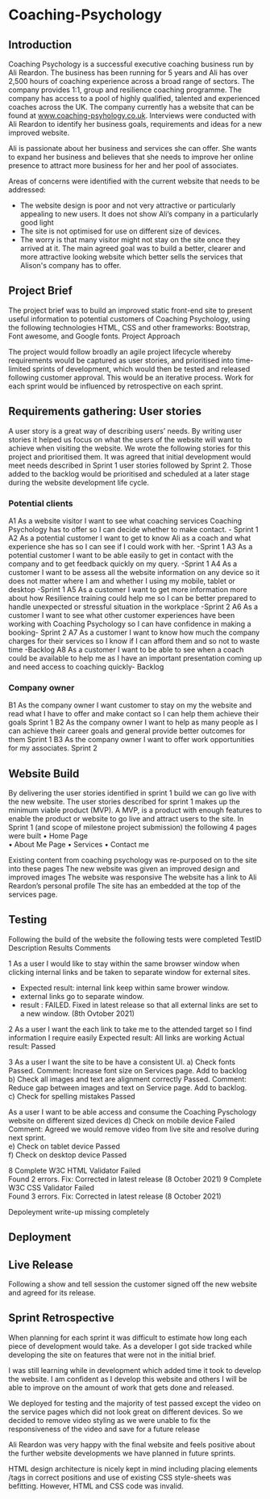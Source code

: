 <h1>Coaching-Psychology</h1>

<h2>Introduction</h2>

Coaching Psychology is a successful executive coaching business run by Ali Reardon.  The business has been running for 5 years and Ali has over 2,500 hours of coaching experience across a broad range of sectors.   The company provides 1:1, group and resilience coaching programme. The company has access to a pool of highly qualified, talented and experienced coaches across the UK.  The company currently has a website that can be found at www.coaching-psyhology.co.uk. 
Interviews were conducted with Ali Reardon to identify her business goals, requirements and ideas for a new improved website. 

Ali is passionate about her business and services she can offer.   She wants to expand her business and believes that she needs to improve her online presence to attract more business for her and her pool of associates.

Areas of concerns were identified with the current website that needs to be addressed:
-	The website design is poor and not very attractive or particularly appealing to new users.  It does not show Ali’s company in a particularly good light
-	The site is not optimised for use on different size of devices.
-	The worry is that many visitor might not stay on the site once they arrived at it.
The main agreed goal was to build a better, clearer and more attractive looking website which better sells the services that Alison's company has to offer.

<h2>Project Brief</h2>

The project brief was to build an improved static front-end site to present useful information to potential customers of Coaching Psychology, using the following technologies HTML, CSS and other frameworks: Bootstrap, Font awesome, and Google fonts.
Project Approach

The project would follow broadly an agile project lifecycle whereby requirements would be captured as user stories, and prioritised into time-limited sprints of development, which would then be tested and released following customer approval.  This would be an iterative process.   Work for each sprint would be influenced by retrospective on each sprint.

<h2>Requirements gathering: User stories</h2>

A user story is a great way of describing users’ needs.  By writing user stories it helped us focus on what the users of the website will want to achieve when visiting the website.   We wrote the following stories for this project and prioritised them.  It was agreed that initial development would meet needs described in Sprint 1 user stories followed by Sprint 2.  Those added to the backlog would be prioritised and scheduled at a later stage during the website development life cycle.

<h3>Potential clients</h3>

A1	As a website visitor I want to see what coaching services Coaching Psychology has to offer so I can decide whether to make contact. - Sprint 1
A2	As a potential customer I want to get to know Ali as a coach and what experience she has so I can see if I could work with her. -Sprint 1
A3	As a potential customer I want to be able easily to get in contact with the company and to get feedback quickly on my query. -Sprint 1
A4	As a customer I want to be assess all the website information on any device so it does not matter where I am and whether I using my mobile, tablet or desktop -Sprint 1
A5	As a customer I want to get more information more about how Resilience training could help me so I can be better prepared to handle unexpected or stressful situation in the workplace -Sprint 2
A6	As a customer I want to see what other customer experiences have been working with Coaching Psychology so I can have confidence in making a booking- Sprint 2
A7	As a customer I want to know how much the company charges for their services so I know if I can afford them and so not to waste time -Backlog
A8	As a customer I want to be able to see when a coach could be available to help me as I have an important presentation coming up and need access to coaching quickly- Backlog

<h3>Company owner</h3>

B1	As the company owner I want customer to stay on my the website and read what I have to offer and make contact so I can help them achieve their goals	Sprint 1
B2	As the company owner I want to help as many people as I can achieve their career goals and general provide better outcomes for them	Sprint 1
B3	As the company owner I want to offer work opportunities for my associates.	Sprint 2

<h2>Website Build</h2>

By delivering the user stories identified in sprint 1 build we can go live with the new website.  The user stories described for sprint 1 makes up the minimum viable product (MVP).  A MVP, is a product with enough features to enable the product or website to go live and attract users to the site.
In Sprint 1 (and scope of milestone project submission) the following 4 pages were built
•	Home Page     
•	About Me Page
•	Services 
•	Contact me

Existing content from coaching psychology was re-purposed on to the site into these pages
The new website was given an improved design and improved images
The website was responsive 
The website has a link to Ali Reardon’s personal profile
The site has an embedded at the top of the services page.

<h2>Testing</h2>
Following the build of the website the following tests were completed
TestID	Description	Results	Comments


1	As a user I would like to stay within the same browser window when clicking internal links and be taken to separate window for external sites.  
- Expected result: internal link keep within same brower window.  
- external links go to separate window.
- result :  FAILED.  Fixed in latest release so that all external links are set to a new window.  (8th Ovtober 2021) 

2  As a user I want the each link to take me to the attended target so I find information I require easily 
Expected result:  All links are working
Actual result:	Passed	<br>


3  As a user I want the site to be have a consistent UI. 
    a)	Check fonts	Passed.	Comment: Increase font size on Services page.  Add to backlog <br>
    b)	Check all images and text are alignment correctly	Passed.  Comment: Reduce gap between images and text on Service page. Add to backlog.<br>
    c)	Check for spelling mistakes	Passed	<br>
    
As a user I want to be able access and consume the Coaching Pyschology website on different sized devices
    d)	Check on mobile device	Failed	  Comment: Agreed we would remove video from live site and resolve during next sprint. <br>
    e)	Check on tablet device	Passed	<br>
    f) Check on desktop device	Passed	<br>

8	Complete W3C HTML Validator Failed	<br>  Found 2 errors.  Fix: Corrected in latest release (8 October 2021)
9	Complete W3C CSS Validator	Failed	<br>  Found 3 errors.  Fix: Corrected in latest release (8 October 2021)


	
Depoleyment write-up missing completely


<h2>Deployment</h2>

<h2>Live Release</h2>

Following a show and tell session the customer signed off the new website and agreed for its release.

<h2>Sprint Retrospective</h2>

When planning for each sprint it was difficult to estimate how long each piece of development would take.
As a developer I got side tracked while developing the site on features that were not in the initial brief.  

I was still learning while in development which added time it took to develop the website.  I am confident as I develop this website and others I will be able to improve on the amount of work that gets done and released.

We deployed for testing and the majority of test passed except the video on the service pages which did not look great on different devices.   So we decided to remove video styling as we were unable to fix the responsiveness of the video and save for a future release

Ali Reardon was very happy with the final website and feels positive about the further website developments we have planned in future sprints.



HTML design architecture is nicely kept in mind including placing elements /tags in correct positions and use of existing CSS style-sheets was befitting. However, HTML and CSS code was invalid.